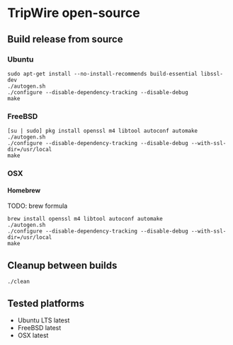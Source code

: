 # TripWire open-source

## Build release from source

### Ubuntu

```shell
sudo apt-get install --no-install-recommends build-essential libssl-dev
./autogen.sh
./configure --disable-dependency-tracking --disable-debug
make
```


### FreeBSD

```shell
[su | sudo] pkg install openssl m4 libtool autoconf automake
./autogen.sh
./configure --disable-dependency-tracking --disable-debug --with-ssl-dir=/usr/local
make
```


### OSX

#### Homebrew

TODO: brew formula

```shell
brew install openssl m4 libtool autoconf automake
./autogen.sh
./configure --disable-dependency-tracking --disable-debug --with-ssl-dir=/usr/local
make
```

## Cleanup between builds

    ./clean

## Tested platforms

- Ubuntu LTS latest
- FreeBSD latest
- OSX latest
